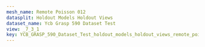 ```yaml
---
mesh_name: Remote Poisson 012
datasplit: Holdout Models Holdout Views
dataset_name: Ycb Grasp 590 Dataset Test
view: _7_3_1
key: YCB_GRASP_590_Dataset_Test_holdout_models_holdout_views_remote_poisson_012__7_3_1
---
```

